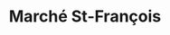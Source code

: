 ---
title: "Marché St-François"
url: /saint-francois-xavier-de-brompton/marche-st-francois/
shop: convenience
---